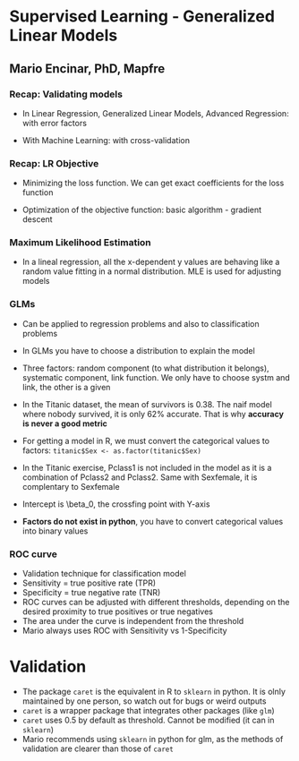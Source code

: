 # Supervised Learning - Generalized Linear Models
## Mario Encinar, PhD, Mapfre

### Recap: Validating models

* In Linear Regression, Generalized Linear Models, Advanced Regression: with error factors

* With Machine Learning: with cross-validation

### Recap: LR Objective

* Minimizing the loss function. We can get exact coefficients for the loss function

* Optimization of the objective function: basic algorithm - gradient descent

### Maximum Likelihood Estimation

* In a lineal regression, all the x-dependent y values are behaving like a random value fitting in a normal distribution. MLE is used for adjusting models

### GLMs

* Can be applied to regression problems and also to classification problems

* In GLMs you have to choose a distribution to explain the model

* Three factors: random component (to what distribution it belongs), systematic component, link function. We only have to choose systm and link, the other is a given

* In the Titanic dataset, the mean of survivors is 0.38. The naif model where nobody survived, it is only 62% accurate. That is why **accuracy is never a good metric**

* For getting a model in R, we must convert the categorical values to factors:
`titanic$Sex <- as.factor(titanic$Sex)`

* In the Titanic exercise, Pclass1 is not included in the model as it is a combination of Pclass2 and Pclass2. Same with Sexfemale, it is complentary to Sexfemale

* Intercept is \beta_0, the crossfing point with Y-axis

* **Factors do not exist in python**, you have to convert categorical values into binary values

### ROC curve

* Validation technique for classification model 
* Sensitivity = true positive rate (TPR)
* Specificity = true negative rate (TNR)
* ROC curves can be adjusted with different thresholds, depending on the desired proximity to true positives or true negatives
* The area under the curve is independent from the threshold
* Mario always uses ROC with Sensitivity vs 1-Specificity

# Validation

* The package `caret` is the equivalent in R to `sklearn` in python. It is olnly maintained by one person, so watch out for bugs or weird outputs
* `caret` is a wrapper package that integrates other packages (like `glm`)
* `caret` uses 0.5 by default as threshold. Cannot be modified (it can in `sklearn`)
* Mario recommends using `sklearn` in python for glm, as the methods of validation are clearer than those of `caret`
